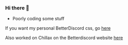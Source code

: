 ### Hi there 👋

- Poorly coding some stuff

If you want my personal BetterDiscord css, go [here](https://github.com/Demented-Elmo/demented-elmo.github.io)

Also worked on Chillax on the Betterdiscord website [here](https://betterdiscord.app/theme/Chillax)
